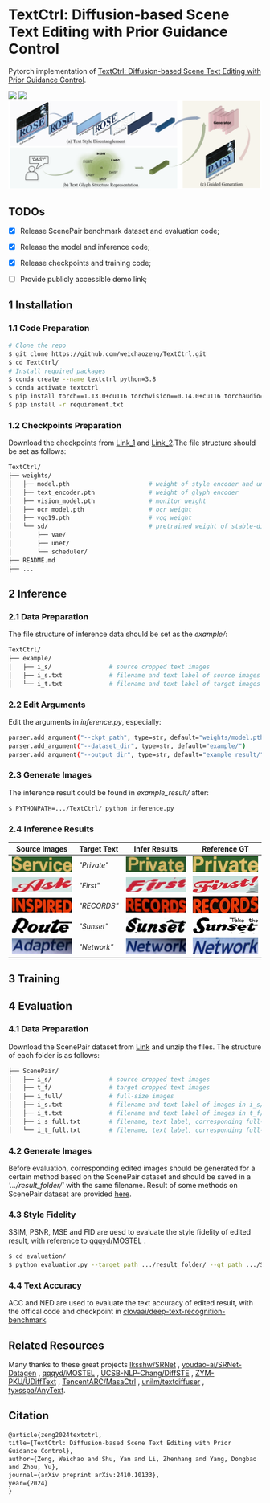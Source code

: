 # TextCtrl: Diffusion-based Scene Text Editing with Prior Guidance Control
Pytorch implementation of [TextCtrl: Diffusion-based Scene Text Editing with Prior Guidance Control](https://arxiv.org/abs/2410.10133).

<a href='https://arxiv.org/abs/2410.10133'><img src='https://img.shields.io/badge/Paper-Arxiv-red'></a> <a href='https://github.com/weichaozeng/TextCtrl'><img src='https://img.shields.io/badge/Code-Github-green'></a>
![TextCtrl_model](demo/TextCtrl.png)

## TODOs
- [x] Release ScenePair benchmark dataset and evaluation code;
- [x] Release the model and inference code;
- [x] Release checkpoints and training code;
- [ ] Provide publicly accessible demo link;


## 1 Installation
### 1.1 Code Preparation 
```bash
# Clone the repo
$ git clone https://github.com/weichaozeng/TextCtrl.git
$ cd TextCtrl/
# Install required packages
$ conda create --name textctrl python=3.8
$ conda activate textctrl
$ pip install torch==1.13.0+cu116 torchvision==0.14.0+cu116 torchaudio==0.13.0 --extra-index-url https://download.pytorch.org/whl/cu116
$ pip install -r requirement.txt
```
### 1.2 Checkpoints Preparation
Download the checkpoints from [Link_1](https://drive.google.com/drive/folders/1OMgXXIXi-VN2hTlPywtdzIW5AJMIHzF0?usp=drive_link) and [Link_2](https://huggingface.co/stable-diffusion-v1-5/stable-diffusion-v1-5).The file structure should be set as follows:
```bash
TextCtrl/
├── weights/
│   ├── model.pth                      # weight of style encoder and unet 
│   ├── text_encoder.pth               # weight of glyph encoder
│   ├── vision_model.pth               # monitor weight
│   ├── ocr_model.pth                  # ocr weight
│   ├── vgg19.pth                      # vgg weight
│   └── sd/                            # pretrained weight of stable-diffusion-v1-5
│       ├── vae/
│       ├── unet/
│       └── scheduler/ 
├── README.md
├── ...
```
## 2 Inference
### 2.1 Data Preparation
The file structure of inference data should be set as the *example/*:  
```bash
TextCtrl/
├── example/
│   ├── i_s/                # source cropped text images
│   ├── i_s.txt             # filename and text label of source images in i_s/
│   └── i_t.txt             # filename and text label of target images
```

### 2.2 Edit Arguments
Edit the arguments in *inference.py*, especially:
```bash
parser.add_argument("--ckpt_path", type=str, default="weights/model.pth")
parser.add_argument("--dataset_dir", type=str, default="example/")
parser.add_argument("--output_dir", type=str, default="example_result/")
```


### 2.3 Generate Images
The inference result could be found in *example_result/* after:
```bash
$ PYTHONPATH=.../TextCtrl/ python inference.py
```

### 2.4 Inference Results
| Source Images | Target Text | Infer Results | Reference GT |
| ---           |     ---     |     ---       |        --- |
| <img src="./demo/demo_results/s_0.png" width="200">  |   *"Private"*   |    <img src="./demo/demo_results/t_0.png" width="200">   |   <img src="./demo/demo_results/r_0.png" width="200">    |
| <img src="./demo/demo_results/s_1.png" width="200">  |   *"First"*     |    <img src="./demo/demo_results/t_1.png" width="200">   |   <img src="./demo/demo_results/r_1.png" width="200">    |
| <img src="./demo/demo_results/s_2.png" width="200">  |   *"RECORDS"*   |    <img src="./demo/demo_results/t_2.png" width="200">   |   <img src="./demo/demo_results/r_2.png" width="200">    |
| <img src="./demo/demo_results/s_3.png" width="200">  |   *"Sunset"*    |    <img src="./demo/demo_results/t_3.png" width="200">   |   <img src="./demo/demo_results/r_3.png" width="200">    |
| <img src="./demo/demo_results/s_4.png" width="200">  |   *"Network"*   |    <img src="./demo/demo_results/t_4.png" width="200">   |   <img src="./demo/demo_results/r_4.png" width="200">    |



## 3 Training

## 4 Evaluation
### 4.1 Data Preparation
Download the ScenePair dataset from [Link](https://drive.google.com/file/d/1m_o2R2kFj_hDXJP5K21aC7lKs-eUky9s/view?usp=sharing) and unzip the files. The structure of each folder is as follows:  
```bash
├── ScenePair/
│   ├── i_s/                # source cropped text images
│   ├── t_f/                # target cropped text images
│   ├── i_full/             # full-size images
│   ├── i_s.txt             # filename and text label of images in i_s/
│   ├── i_t.txt             # filename and text label of images in t_f/
│   ├── i_s_full.txt        # filename, text label, corresponding full-size image name and location information of images in i_s/
│   └── i_t_full.txt        # filename, text label, corresponding full-size image name and location information of images in t_f/
```
### 4.2 Generate Images
Before evaluation, corresponding edited images should be generated for a certain method based on the ScenePair dataset and should be saved in a *'.../result_folder/'* with the same filename. Result of some methods on ScenePair dataset are provided [here](https://drive.google.com/file/d/1343td96X7SuE0hYsMbTHALFmr1Md7SnQ/view?usp=drive_link).

### 4.3 Style Fidelity
SSIM, PSNR, MSE and FID are uesd to evaluate the style fidelity of edited result, with reference to [qqqyd/MOSTEL](https://github.com/qqqyd/MOSTEL)
.
```bash
$ cd evaluation/
$ python evaluation.py --target_path .../result_folder/ --gt_path .../ScenePair/t_f/
```

### 4.4 Text Accuracy
ACC and NED are used to evaluate the text accuracy of edited result, with the offical code and checkpoint in [clovaai/deep-text-recognition-benchmark](https://github.com/clovaai/deep-text-recognition-benchmark).  

## Related Resources
Many thanks to these great projects [lksshw/SRNet](https://github.com/lksshw/SRNet)
, [youdao-ai/SRNet-Datagen](https://github.com/youdao-ai/SRNet-Datagen)
, [qqqyd/MOSTEL](https://github.com/qqqyd/MOSTEL)
, [UCSB-NLP-Chang/DiffSTE](https://github.com/UCSB-NLP-Chang/DiffSTE)
, [ZYM-PKU/UDiffText](https://github.com/ZYM-PKU/UDiffText)
, [TencentARC/MasaCtrl](https://github.com/TencentARC/MasaCtrl)
, [unilm/textdiffuser](https://github.com/microsoft/unilm/tree/master/textdiffuser)
, [tyxsspa/AnyText](https://github.com/tyxsspa/AnyText).

## Citation
    @article{zeng2024textctrl,
    title={TextCtrl: Diffusion-based Scene Text Editing with Prior Guidance Control},
    author={Zeng, Weichao and Shu, Yan and Li, Zhenhang and Yang, Dongbao and Zhou, Yu},
    journal={arXiv preprint arXiv:2410.10133},
    year={2024}
    }
